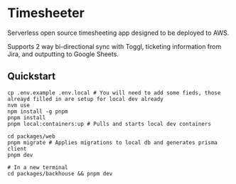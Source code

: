 # Timesheeter

Serverless open source timesheeting app designed to be deployed to AWS.

Supports 2 way bi-directional sync with Toggl, ticketing information from Jira, and outputting to Google Sheets.

## Quickstart

```shell
cp .env.example .env.local # You will need to add some fieds, those alreayd filled in are setup for local dev already
nvm use
npm install -g pnpm
pnpm install
pnpm local:containers:up # Pulls and starts local dev containers

cd packages/web
pnpm migrate # Applies migrations to local db and generates prisma client
pnpm dev

# In a new terminal
cd packages/backhouse && pnpm dev
```
